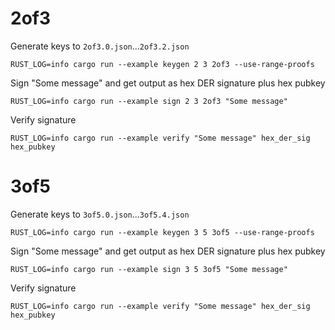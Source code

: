 # 2of3

Generate keys to `2of3.0.json`...`2of3.2.json`

```
RUST_LOG=info cargo run --example keygen 2 3 2of3 --use-range-proofs
```

Sign "Some message" and get output as hex DER signature plus hex pubkey

```
RUST_LOG=info cargo run --example sign 2 3 2of3 "Some message"
```

Verify signature

```
RUST_LOG=info cargo run --example verify "Some message" hex_der_sig hex_pubkey
```

# 3of5

Generate keys to `3of5.0.json`...`3of5.4.json`

```
RUST_LOG=info cargo run --example keygen 3 5 3of5 --use-range-proofs
```

Sign "Some message" and get output as hex DER signature plus hex pubkey

```
RUST_LOG=info cargo run --example sign 3 5 3of5 "Some message"
```

Verify signature

```
RUST_LOG=info cargo run --example verify "Some message" hex_der_sig hex_pubkey
```
